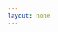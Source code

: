 ```yaml
---
layout: none
---
```


<RenderTwig :js-importer="() => import('./app.js')" :tpl-importer="() => import('./app.twig?raw')" />
